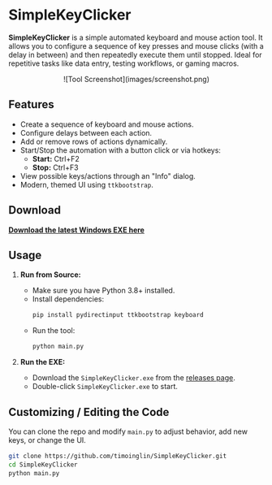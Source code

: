# SimpleKeyClicker

**SimpleKeyClicker** is a simple automated keyboard and mouse action tool. It allows you to configure a sequence of key presses and mouse clicks (with a delay in between) and then repeatedly execute them until stopped. Ideal for repetitive tasks like data entry, testing workflows, or gaming macros.

<center>
![Tool Screenshot](images/screenshot.png)
</center>

## Features

- Create a sequence of keyboard and mouse actions.
- Configure delays between each action.
- Add or remove rows of actions dynamically.
- Start/Stop the automation with a button click or via hotkeys:
  - **Start:** Ctrl+F2
  - **Stop:** Ctrl+F3
- View possible keys/actions through an "Info" dialog.
- Modern, themed UI using `ttkbootstrap`.

## Download

**[Download the latest Windows EXE here](https://github.com/timoinglin/SimpleKeyClicker/releases/tag/v1.0.0)**


## Usage

1. **Run from Source:**
   - Make sure you have Python 3.8+ installed.
   - Install dependencies:
     ```bash
     pip install pydirectinput ttkbootstrap keyboard
     ```
   - Run the tool:
     ```bash
     python main.py
     ```

2. **Run the EXE:**
   - Download the `SimpleKeyClicker.exe` from the [releases page](https://github.com/timoinglin/SimpleKeyClicker/releases/tag/v1.0.0).
   - Double-click `SimpleKeyClicker.exe` to start.

## Customizing / Editing the Code

You can clone the repo and modify `main.py` to adjust behavior, add new keys, or change the UI.

```bash
git clone https://github.com/timoinglin/SimpleKeyClicker.git
cd SimpleKeyClicker
python main.py
